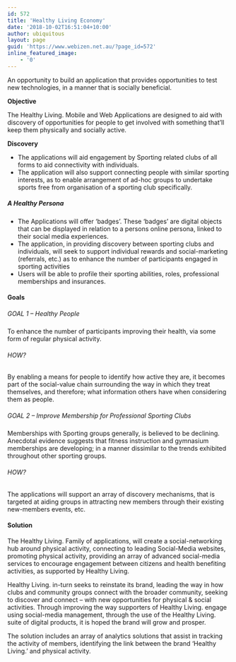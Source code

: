 ```yaml
---
id: 572
title: 'Healthy Living Economy'
date: '2018-10-02T16:51:04+10:00'
author: ubiquitous
layout: page
guid: 'https://www.webizen.net.au/?page_id=572'
inline_featured_image:
    - '0'
---
```


<span style="font-weight: 400;">An opportunity to build an application that provides opportunities to test new technologies, in a manner that is socially beneficial.</span>

**Objective**

<span style="font-weight: 400;">The Healthy Living. Mobile and Web Applications are designed to aid with discovery of opportunities for people to get involved with something that’ll keep them physically and socially active.</span>

**Discovery**

- <span style="font-weight: 400;">The applications will aid engagement by Sporting related clubs of all forms to aid connectivity with individuals. </span>
- <span style="font-weight: 400;">The application will also support connecting people with similar sporting interests, as to enable arrangement of ad-hoc groups to undertake sports free from organisation of a sporting club specifically.</span>

##### **A Healthy Persona**

- <span style="font-weight: 400;">The Applications will offer ‘badges’. These ‘badges’ are digital objects that can be displayed in relation to a persons online persona, linked to their social media experiences. </span>
- <span style="font-weight: 400;">The application, in providing discovery between sporting clubs and individuals, will seek to support individual rewards and social-marketing (referrals, etc.) as to enhance the number of participants engaged in sporting activities</span>
- <span style="font-weight: 400;">Users will be able to profile their sporting abilities, roles, professional memberships and insurances.</span>

#### **Goals**

##### <span style="font-weight: 400;">GOAL 1 – Healthy People</span>

<span style="font-weight: 400;">To enhance the number of participants improving their health, via some form of regular physical activity.</span>

###### <span style="font-weight: 400;">HOW?</span>

<span style="font-weight: 400;">By enabling a means for people to identify how active they are, it becomes part of the social-value chain surrounding the way in which they treat themselves, and therefore; what information others have when considering them as people.</span>

##### <span style="font-weight: 400;">GOAL 2 – Improve Membership for Professional Sporting Clubs</span>

<span style="font-weight: 400;">Memberships with Sporting groups generally, is believed to be declining. Anecdotal evidence suggests that fitness instruction and gymnasium memberships are developing; in a manner dissimilar to the trends exhibited throughout other sporting groups.</span>

###### <span style="font-weight: 400;">HOW?</span>

<span style="font-weight: 400;">The applications will support an array of discovery mechanisms, that is targeted at aiding groups in attracting new members through their existing new-members events, etc. </span>

#### **Solution**

<span style="font-weight: 400;">The Healthy Living. Family of applications, will create a social-networking hub around physical activity, connecting to leading Social-Media websites, promoting physical activity, providing an array of advanced social-media services to encourage engagement between citizens and health benefiting activities, as supported by Healthy Living. </span>

<span style="font-weight: 400;">Healthy Living. in-turn seeks to reinstate its brand, leading the way in how clubs and community groups connect with the broader community, seeking to discover and connect – with new opportunities for physical &amp; social activities. Through improving the way supporters of Healthy Living. engage using social-media management, through the use of the Healthy Living. suite of digital products, it is hoped the brand will grow and prosper.</span>

<span style="font-weight: 400;">The solution includes an array of analytics solutions that assist in tracking the activity of members, identifying the link between the brand ‘Healthy Living.’ and physical activity.</span>